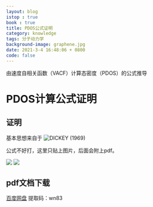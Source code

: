 ```yaml
---
layout: blog
istop : true
book : true
title: PDOS公式证明
category: knowledge
tags: 分子动力学
background-image: graphene.jpg
date: 2021-3-4 16:48:06 + 0800
code: false
---
```


由速度自相关函数（VACF）计算态密度（PDOS）的公式推导<!-- more -->

# PDOS计算公式证明

## 证明
基本思想来自于 ![DICKEY (1969)](https://journals.aps.org/pr/abstract/10.1103/PhysRev.188.1407)

公式不好打，这里只贴上图片，后面会附上pdf。

![]({{site.url}}/figures/MD/PDOS/p1.png)
![]({{site.url}}/figures/MD/PDOS/p2.png)

## pdf文档下载

[百度网盘](https://pan.baidu.com/s/1KwMRXPLk5rqoWVv5561JVg) 提取码：wn83
